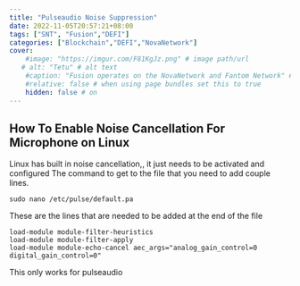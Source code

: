 ```yaml
---
title: "Pulseaudio Noise Suppression"
date: 2022-11-05T20:57:21+08:00
tags: ["SNT", "Fusion","DEFI"]
categories: ["Blockchain","DEFI","NovaNetwork"]
cover:
    #image: "https://imgur.com/F81KgJz.png" # image path/url
   # alt: "Tetu" # alt text
    #caption: "Fusion operates on the NovaNetwork and Fantom Network" # display caption under cover
    #relative: false # when using page bundles set this to true
    hidden: false # on
---
```


## How To Enable Noise Cancellation For Microphone on Linux
Linux has built in noise cancellation,, it just needs to be activated and configured
The command to get to the file that you need to add couple  lines.
```
sudo nano /etc/pulse/default.pa
```
These are the lines that are needed to be added at the end of the file

```
load-module module-filter-heuristics
load-module module-filter-apply 
load-module module-echo-cancel aec_args="analog_gain_control=0 digital_gain_control=0"
```
This only works for pulseaudio